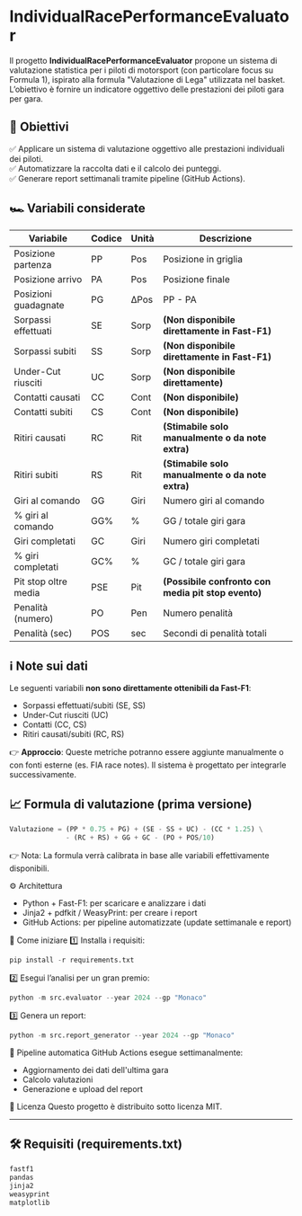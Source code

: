 # IndividualRacePerformanceEvaluator

Il progetto **IndividualRacePerformanceEvaluator** propone un sistema di valutazione statistica per i piloti di motorsport (con particolare focus su Formula 1), ispirato alla formula "Valutazione di Lega" utilizzata nel basket. L’obiettivo è fornire un indicatore oggettivo delle prestazioni dei piloti gara per gara.

## 🎯 Obiettivi
✅ Applicare un sistema di valutazione oggettivo alle prestazioni individuali dei piloti.  
✅ Automatizzare la raccolta dati e il calcolo dei punteggi.  
✅ Generare report settimanali tramite pipeline (GitHub Actions).  

## 🏎️ Variabili considerate

| Variabile | Codice | Unità | Descrizione |
|------------|--------|--------|-------------|
| Posizione partenza | PP | Pos | Posizione in griglia |
| Posizione arrivo | PA | Pos | Posizione finale |
| Posizioni guadagnate | PG | ΔPos | PP - PA |
| Sorpassi effettuati | SE | Sorp | **(Non disponibile direttamente in Fast-F1)** |
| Sorpassi subiti | SS | Sorp | **(Non disponibile direttamente in Fast-F1)** |
| Under-Cut riusciti | UC | Sorp | **(Non disponibile direttamente)** |
| Contatti causati | CC | Cont | **(Non disponibile)** |
| Contatti subiti | CS | Cont | **(Non disponibile)** |
| Ritiri causati | RC | Rit | **(Stimabile solo manualmente o da note extra)** |
| Ritiri subiti | RS | Rit | **(Stimabile solo manualmente o da note extra)** |
| Giri al comando | GG | Giri | Numero giri al comando |
| % giri al comando | GG% | % | GG / totale giri gara |
| Giri completati | GC | Giri | Numero giri completati |
| % giri completati | GC% | % | GC / totale giri gara |
| Pit stop oltre media | PSE | Pit | **(Possibile confronto con media pit stop evento)** |
| Penalità (numero) | PO | Pen | Numero penalità |
| Penalità (sec) | POS | sec | Secondi di penalità totali |

## ℹ️ Note sui dati
Le seguenti variabili **non sono direttamente ottenibili da Fast-F1**:
- Sorpassi effettuati/subiti (SE, SS)
- Under-Cut riusciti (UC)
- Contatti (CC, CS)
- Ritiri causati/subiti (RC, RS)

👉 **Approccio**: Queste metriche potranno essere aggiunte manualmente o con fonti esterne (es. FIA race notes). Il sistema è progettato per integrarle successivamente.

## 📈 Formula di valutazione (prima versione)

```python
Valutazione = (PP * 0.75 + PG) + (SE - SS + UC) - (CC * 1.25) \
              - (RC + RS) + GG + GC - (PO + POS/10)
```
👉 Nota: La formula verrà calibrata in base alle variabili effettivamente disponibili.

⚙️ Architettura
- Python + Fast-F1: per scaricare e analizzare i dati
- Jinja2 + pdfkit / WeasyPrint: per creare i report
- GitHub Actions: per pipeline automatizzate (update settimanale e report)

🚀 Come iniziare
1️⃣ Installa i requisiti:

```python
pip install -r requirements.txt
```
2️⃣ Esegui l’analisi per un gran premio:

```python
python -m src.evaluator --year 2024 --gp "Monaco"
```
3️⃣ Genera un report:

```python
python -m src.report_generator --year 2024 --gp "Monaco"
```
🤖 Pipeline automatica
GitHub Actions esegue settimanalmente:

- Aggiornamento dei dati dell'ultima gara
- Calcolo valutazioni
- Generazione e upload del report

📄 Licenza
Questo progetto è distribuito sotto licenza MIT.

---

## 🛠️ Requisiti (requirements.txt)

```txt
fastf1
pandas
jinja2
weasyprint
matplotlib
```
